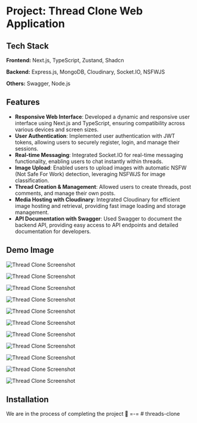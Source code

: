 # Project: Thread Clone Web Application

## Tech Stack

**Frontend:** Next.js, TypeScript, Zustand, Shadcn

**Backend:** Express.js, MongoDB, Cloudinary, Socket.IO, NSFWJS

**Others:** Swagger, Node.js

## Features

- **Responsive Web Interface**: Developed a dynamic and responsive user interface using Next.js and TypeScript, ensuring compatibility across various devices and screen sizes.
- **User Authentication**: Implemented user authentication with JWT tokens, allowing users to securely register, login, and manage their sessions.
- **Real-time Messaging**: Integrated Socket.IO for real-time messaging functionality, enabling users to chat instantly within threads.
- **Image Upload**: Enabled users to upload images with automatic NSFW (Not Safe For Work) detection, leveraging NSFWJS for image classification.
- **Thread Creation & Management**: Allowed users to create threads, post comments, and manage their own posts.
- **Media Hosting with Cloudinary**: Integrated Cloudinary for efficient image hosting and retrieval, providing fast image loading and storage management.
- **API Documentation with Swagger**: Used Swagger to document the backend API, providing easy access to API endpoints and detailed documentation for developers.

## Demo Image

![Thread Clone Screenshot](./DemoImages/2.png)

![Thread Clone Screenshot](./DemoImages/3.jpg)

![Thread Clone Screenshot](./DemoImages/4.jpg)

![Thread Clone Screenshot](./DemoImages/5.jpg)

![Thread Clone Screenshot](./DemoImages/6.jpg)

![Thread Clone Screenshot](./DemoImages/7.jpg)

![Thread Clone Screenshot](./DemoImages/8.jpg)

![Thread Clone Screenshot](./DemoImages/9.jpg)

![Thread Clone Screenshot](./DemoImages/10.jpg)

![Thread Clone Screenshot](./DemoImages/14.png)

![Thread Clone Screenshot](./DemoImages/15.png)

## Installation

We are in the process of completing the project 🔨 =-=
#   t h r e a d s - c l o n e  
 